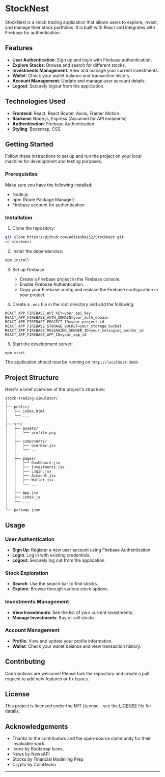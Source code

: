 # StockNest

StockNest is a stock trading application that allows users to explore, invest, and manage their stock portfolios. It is built with React and integrates with Firebase for authentication.

## Features

- **User Authentication**: Sign up and login with Firebase authentication.
- **Explore Stocks**: Browse and search for different stocks.
- **Investments Management**: View and manage your current investments.
- **Wallet**: Check your wallet balance and transaction history.
- **Account Management**: Update and manage user account details.
- **Logout**: Securely logout from the application.

## Technologies Used

- **Frontend**: React, React Router, Axios, Framer Motion
- **Backend**: Node.js, Express (Assumed for API endpoints)
- **Authentication**: Firebase Authentication
- **Styling**: Bootstrap, CSS

## Getting Started

Follow these instructions to set up and run the project on your local machine for development and testing purposes.

### Prerequisites

Make sure you have the following installed:

- Node.js
- npm (Node Package Manager)
- Firebase account for authentication

### Installation

1. Clone the repository:

```bash
git clone https://github.com/adisesha152/StockNest.git
cd stocknest
```

2. Install the dependencies:

```bash
npm install
```

3. Set up Firebase:

   - Create a Firebase project in the Firebase console.
   - Enable Firebase Authentication.
   - Copy your Firebase config and replace the Firebase configuration in your project.

4. Create a `.env` file in the root directory and add the following:

```env
REACT_APP_FIREBASE_API_KEY=your_api_key
REACT_APP_FIREBASE_AUTH_DOMAIN=your_auth_domain
REACT_APP_FIREBASE_PROJECT_ID=your_project_id
REACT_APP_FIREBASE_STORAGE_BUCKET=your_storage_bucket
REACT_APP_FIREBASE_MESSAGING_SENDER_ID=your_messaging_sender_id
REACT_APP_FIREBASE_APP_ID=your_app_id
```

5. Start the development server:

```bash
npm start
```

The application should now be running on `http://localhost:3000`.

## Project Structure

Here's a brief overview of the project's structure:

```
stock-trading-simulator/
│
├── public/
│   ├── index.html
│   └── ...
│
├── src/
│   ├── assets/
│   │   └── profile.png
│   │
│   ├── components/
│   │   ├── UserNav.jsx
│   │   └── ...
│   │
│   ├── pages/
│   │   ├── Dashboard.jsx
│   │   ├── Investments.jsx
│   │   ├── Login.jsx
│   │   ├── Account.jsx
│   │   ├── Wallet.jsx
│   │   └── ...
│   │
│   ├── App.jsx
│   ├── index.js
│   └── ...
│
└── package.json
```

## Usage

### User Authentication

- **Sign Up**: Register a new user account using Firebase Authentication.
- **Login**: Log in with existing credentials.
- **Logout**: Securely log out from the application.

### Stock Exploration

- **Search**: Use the search bar to find stocks.
- **Explore**: Browse through various stock options.

### Investments Management

- **View Investments**: See the list of your current investments.
- **Manage Investments**: Buy or sell stocks.

### Account Management

- **Profile**: View and update your profile information.
- **Wallet**: Check your wallet balance and view transaction history.

## Contributing

Contributions are welcome! Please fork the repository and create a pull request to add new features or fix issues.

## License

This project is licensed under the MIT License - see the [LICENSE](LICENSE) file for details.

## Acknowledgements

- Thanks to the contributors and the open-source community for their invaluable work.
- Icons by Bootstrap Icons.
- News by NewsAPI
- Stocks by Financial Modelling Prep
- Crypto by CoinGecko

---